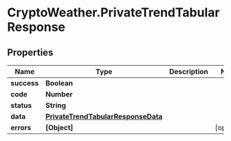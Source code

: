# CryptoWeather.PrivateTrendTabularResponse

## Properties
Name | Type | Description | Notes
------------ | ------------- | ------------- | -------------
**success** | **Boolean** |  | 
**code** | **Number** |  | 
**status** | **String** |  | 
**data** | [**PrivateTrendTabularResponseData**](PrivateTrendTabularResponseData.md) |  | 
**errors** | **[Object]** |  | [optional] 


